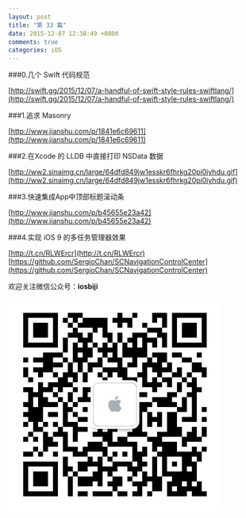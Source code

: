 ```yaml
---
layout: post
title: "第 33 篇"
date: 2015-12-07 12:38:49 +0800
comments: true
categories: iOS
---
```


###0.几个 Swift 代码规范

[http://swift.gg/2015/12/07/a-handful-of-swift-style-rules-swiftlang/](http://swift.gg/2015/12/07/a-handful-of-swift-style-rules-swiftlang/)

###1.追求 Masonry

[http://www.jianshu.com/p/1841e6c69611](http://www.jianshu.com/p/1841e6c69611)  

###2.在Xcode 的 LLDB 中直接打印 NSData 数据

[http://ww2.sinaimg.cn/large/64dfd849jw1esskr6fhrkg20pi0iyhdu.gif](http://ww2.sinaimg.cn/large/64dfd849jw1esskr6fhrkg20pi0iyhdu.gif)  

###3.快速集成App中顶部标题滚动条

[http://www.jianshu.com/p/b45655e23a42](http://www.jianshu.com/p/b45655e23a42)  

###4.实现 iOS 9 的多任务管理器效果

[http://t.cn/RLWErcr](http://t.cn/RLWErcr)  
[https://github.com/SergioChan/SCNavigationControlCenter](https://github.com/SergioChan/SCNavigationControlCenter)  

欢迎关注微信公众号：**iosbiji**

![iOS开发笔记](/images/weixin.jpg)
